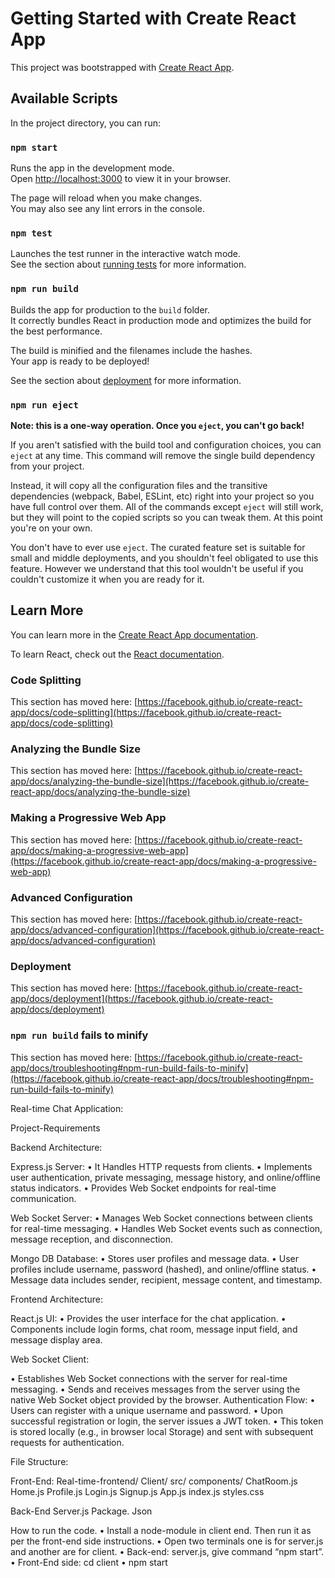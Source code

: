 # Getting Started with Create React App

This project was bootstrapped with [Create React App](https://github.com/facebook/create-react-app).

## Available Scripts

In the project directory, you can run:

### `npm start`

Runs the app in the development mode.\
Open [http://localhost:3000](http://localhost:3000) to view it in your browser.

The page will reload when you make changes.\
You may also see any lint errors in the console.

### `npm test`

Launches the test runner in the interactive watch mode.\
See the section about [running tests](https://facebook.github.io/create-react-app/docs/running-tests) for more information.

### `npm run build`

Builds the app for production to the `build` folder.\
It correctly bundles React in production mode and optimizes the build for the best performance.

The build is minified and the filenames include the hashes.\
Your app is ready to be deployed!

See the section about [deployment](https://facebook.github.io/create-react-app/docs/deployment) for more information.

### `npm run eject`

**Note: this is a one-way operation. Once you `eject`, you can't go back!**

If you aren't satisfied with the build tool and configuration choices, you can `eject` at any time. This command will remove the single build dependency from your project.

Instead, it will copy all the configuration files and the transitive dependencies (webpack, Babel, ESLint, etc) right into your project so you have full control over them. All of the commands except `eject` will still work, but they will point to the copied scripts so you can tweak them. At this point you're on your own.

You don't have to ever use `eject`. The curated feature set is suitable for small and middle deployments, and you shouldn't feel obligated to use this feature. However we understand that this tool wouldn't be useful if you couldn't customize it when you are ready for it.

## Learn More

You can learn more in the [Create React App documentation](https://facebook.github.io/create-react-app/docs/getting-started).

To learn React, check out the [React documentation](https://reactjs.org/).

### Code Splitting

This section has moved here: [https://facebook.github.io/create-react-app/docs/code-splitting](https://facebook.github.io/create-react-app/docs/code-splitting)

### Analyzing the Bundle Size

This section has moved here: [https://facebook.github.io/create-react-app/docs/analyzing-the-bundle-size](https://facebook.github.io/create-react-app/docs/analyzing-the-bundle-size)

### Making a Progressive Web App

This section has moved here: [https://facebook.github.io/create-react-app/docs/making-a-progressive-web-app](https://facebook.github.io/create-react-app/docs/making-a-progressive-web-app)

### Advanced Configuration

This section has moved here: [https://facebook.github.io/create-react-app/docs/advanced-configuration](https://facebook.github.io/create-react-app/docs/advanced-configuration)

### Deployment

This section has moved here: [https://facebook.github.io/create-react-app/docs/deployment](https://facebook.github.io/create-react-app/docs/deployment)

### `npm run build` fails to minify

This section has moved here: [https://facebook.github.io/create-react-app/docs/troubleshooting#npm-run-build-fails-to-minify](https://facebook.github.io/create-react-app/docs/troubleshooting#npm-run-build-fails-to-minify)

Real-time Chat Application:

Project-Requirements

Backend Architecture:

Express.js Server:
• It Handles HTTP requests from clients.
• Implements user authentication, private messaging, message history, and online/offline status indicators.
• Provides Web Socket endpoints for real-time communication.

Web Socket Server:
• Manages Web Socket connections between clients for real-time messaging.
• Handles Web Socket events such as connection, message reception, and disconnection.

Mongo DB Database:
• Stores user profiles and message data.
• User profiles include username, password (hashed), and online/offline status.
• Message data includes sender, recipient, message content, and timestamp.

Frontend Architecture:

React.js UI:
• Provides the user interface for the chat application.
• Components include login forms, chat room, message input field, and message display area.

Web Socket Client:

• Establishes Web Socket connections with the server for real-time messaging.
• Sends and receives messages from the server using the native Web Socket object provided by the browser.
Authentication Flow:
• Users can register with a unique username and password.
• Upon successful registration or login, the server issues a JWT token.
• This token is stored locally (e.g., in browser local Storage) and sent with subsequent requests for authentication.

File Structure:

Front-End:
Real-time-frontend/
Client/
src/
components/
ChatRoom.js
Home.js
Profile.js
Login.js
Signup.js
App.js
index.js
styles.css

Back-End
Server.js
Package. Json

How to run the code.
• Install a node-module in client end. Then run it as per the front-end side instructions.
• Open two terminals one is for server.js and another are for client.
• Back-end: server.js, give command “npm start”.
• Front-End side: cd client
• npm start
